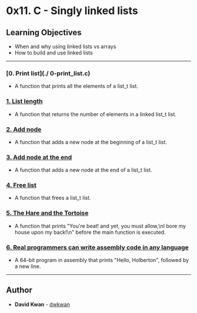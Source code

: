 # 0x11. C - Singly linked lists

## Learning Objectives

* When and why using linked lists vs arrays
* How to build and use linked lists

---

### [0. Print list](./ 0-print_list.c)
* A function that prints all the elements of a list_t list.


### [1. List length](./1-list_len.c)
* A function that returns the number of elements in a linked list_t list.


### [2. Add node](./2-add_node.c)
* A function that adds a new node at the beginning of a list_t list.


### [3. Add node at the end](./3-add_node_end.c)
* A function that adds a new node at the end of a list_t list.


### [4. Free list](./4-free_list.c)
* A function that frees a list_t list.


### [5. The Hare and the Tortoise](./100-first.c)
* A function that prints "You're beat! and yet, you must allow,\nI bore my house upon my back!\n" before the main function is executed.


### [6. Real programmers can write assembly code in any language](./101-hello_holberton.asm)
* A 64-bit program in assembly that prints "Hello, Holberton", followed by a new line.

---

## Author
* **David Kwan** - [dwkwan](https://github.com/dwkwan)